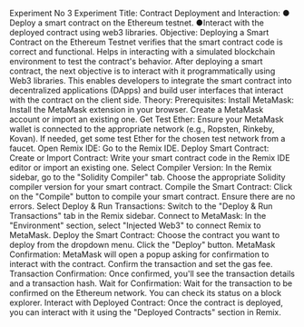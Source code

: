 Experiment No 3
Experiment Title:
Contract Deployment and Interaction:
● Deploy a smart contract on the Ethereum testnet.
●Interact with the deployed contract using web3 libraries.
Objective:
Deploying a Smart Contract on the Ethereum Testnet verifies that the smart contract code is
correct and functional. Helps in interacting with a simulated blockchain environment to test the
contract's behavior. After deploying a smart contract, the next objective is to interact with it
programmatically using Web3 libraries. This enables developers to integrate the smart contract
into decentralized applications (DApps) and build user
interfaces that interact with the contract on the client side.
Theory:
Prerequisites:
Install MetaMask:
Install the MetaMask extension in your browser.
Create a MetaMask account or import an existing one.
Get Test Ether:
Ensure your MetaMask wallet is connected to the appropriate network (e.g., Ropsten, Rinkeby,
Kovan).
If needed, get some test Ether for the chosen test network from a faucet.
Open Remix IDE:
Go to the Remix IDE.
Deploy Smart Contract:
Create or Import Contract:
Write your smart contract code in the Remix IDE editor or import an existing one.
Select Compiler Version:
In the Remix sidebar, go to the "Solidity Compiler" tab.
Choose the appropriate Solidity compiler version for your smart contract.
Compile the Smart Contract:
Click on the "Compile" button to compile your smart contract. Ensure there are no errors.
Select Deploy & Run Transactions:
Switch to the "Deploy & Run Transactions" tab in the Remix sidebar.
Connect to MetaMask:
In the "Environment" section, select "Injected Web3" to connect Remix to MetaMask.
Deploy the Smart Contract:
Choose the contract you want to deploy from the dropdown menu.
Click the "Deploy" button.
MetaMask Confirmation:
MetaMask will open a popup asking for confirmation to interact with the contract. Confirm the
transaction and set the gas fee.
Transaction Confirmation:
Once confirmed, you'll see the transaction details and a transaction hash.
Wait for Confirmation:
Wait for the transaction to be confirmed on the Ethereum network. You can check its status on a
block explorer.
Interact with Deployed Contract:
Once the contract is deployed, you can interact with it using the "Deployed Contracts" section in
Remix.